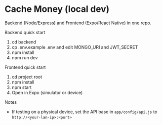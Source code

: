 # Cache Money (local dev)

Backend (Node/Express) and Frontend (Expo/React Native) in one repo.

Backend quick start

1. cd backend
2. cp .env.example .env and edit MONGO_URI and JWT_SECRET
3. npm install
4. npm run dev

Frontend quick start

1. cd project root
2. npm install
3. npm start
4. Open in Expo (simulator or device)

Notes
- If testing on a physical device, set the API base in `app/config/api.js` to `http://<your-lan-ip>:<port>`
